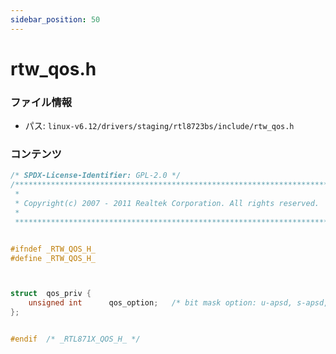 ```yaml
---
sidebar_position: 50
---
```

# rtw_qos.h

### ファイル情報

- パス: `linux-v6.12/drivers/staging/rtl8723bs/include/rtw_qos.h`

### コンテンツ

```h
/* SPDX-License-Identifier: GPL-2.0 */
/******************************************************************************
 *
 * Copyright(c) 2007 - 2011 Realtek Corporation. All rights reserved.
 *
 ******************************************************************************/


#ifndef _RTW_QOS_H_
#define _RTW_QOS_H_



struct	qos_priv {
	unsigned int	  qos_option;	/* bit mask option: u-apsd, s-apsd, ts, block ack... */
};


#endif	/* _RTL871X_QOS_H_ */

```
